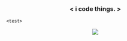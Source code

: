 ### <p align="center"> <span color="orange"><</span> i <span color="green">code</span> things. <span color="orange">></span> </p>
  
```
  <test>
```

<p align="center">
  <img src="https://github-readme-stats.vercel.app/api?username=brendanprice2003&theme=radical" />
</p>
